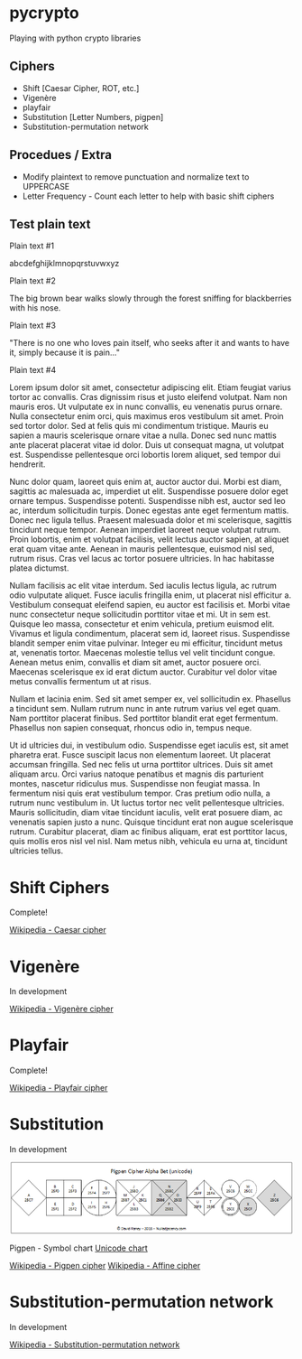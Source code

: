 # pycrypto
Playing with python crypto libraries

## Ciphers 

* Shift [Caesar Cipher, ROT, etc.]
* Vigenère
* playfair
* Substitution [Letter Numbers, pigpen]
* Substitution-permutation network

## Procedues / Extra

* Modify plaintext to remove punctuation and normalize text to UPPERCASE
* Letter Frequency - Count each letter to help with basic shift ciphers

## Test plain text

Plain text #1

abcdefghijklmnopqrstuvwxyz

Plain text #2

The big brown bear walks slowly through the forest sniffing for blackberries with his nose.

Plain text #3

"There is no one who loves pain itself, who seeks after it and wants to have it, simply because it is pain..."

Plain text #4

Lorem ipsum dolor sit amet, consectetur adipiscing elit. Etiam feugiat varius tortor ac convallis. Cras dignissim risus et justo eleifend volutpat. Nam non mauris eros. Ut vulputate ex in nunc convallis, eu venenatis purus ornare. Nulla consectetur enim orci, quis maximus eros vestibulum sit amet. Proin sed tortor dolor. Sed at felis quis mi condimentum tristique. Mauris eu sapien a mauris scelerisque ornare vitae a nulla. Donec sed nunc mattis ante placerat placerat vitae id dolor. Duis ut consequat magna, ut volutpat est. Suspendisse pellentesque orci lobortis lorem aliquet, sed tempor dui hendrerit.

Nunc dolor quam, laoreet quis enim at, auctor auctor dui. Morbi est diam, sagittis ac malesuada ac, imperdiet ut elit. Suspendisse posuere dolor eget ornare tempus. Suspendisse potenti. Suspendisse nibh est, auctor sed leo ac, interdum sollicitudin turpis. Donec egestas ante eget fermentum mattis. Donec nec ligula tellus. Praesent malesuada dolor et mi scelerisque, sagittis tincidunt neque tempor. Aenean imperdiet laoreet neque volutpat rutrum. Proin lobortis, enim et volutpat facilisis, velit lectus auctor sapien, at aliquet erat quam vitae ante. Aenean in mauris pellentesque, euismod nisl sed, rutrum risus. Cras vel lacus ac tortor posuere ultricies. In hac habitasse platea dictumst.

Nullam facilisis ac elit vitae interdum. Sed iaculis lectus ligula, ac rutrum odio vulputate aliquet. Fusce iaculis fringilla enim, ut placerat nisl efficitur a. Vestibulum consequat eleifend sapien, eu auctor est facilisis et. Morbi vitae nunc consectetur neque sollicitudin porttitor vitae et mi. Ut in sem est. Quisque leo massa, consectetur et enim vehicula, pretium euismod elit. Vivamus et ligula condimentum, placerat sem id, laoreet risus. Suspendisse blandit semper enim vitae pulvinar. Integer eu mi efficitur, tincidunt metus at, venenatis tortor. Maecenas molestie tellus vel velit tincidunt congue. Aenean metus enim, convallis et diam sit amet, auctor posuere orci. Maecenas scelerisque ex id erat dictum auctor. Curabitur vel dolor vitae metus convallis fermentum ut at risus.

Nullam et lacinia enim. Sed sit amet semper ex, vel sollicitudin ex. Phasellus a tincidunt sem. Nullam rutrum nunc in ante rutrum varius vel eget quam. Nam porttitor placerat finibus. Sed porttitor blandit erat eget fermentum. Phasellus non sapien consequat, rhoncus odio in, tempus neque.

Ut id ultricies dui, in vestibulum odio. Suspendisse eget iaculis est, sit amet pharetra erat. Fusce suscipit lacus non elementum laoreet. Ut placerat accumsan fringilla. Sed nec felis ut urna porttitor ultrices. Duis sit amet aliquam arcu. Orci varius natoque penatibus et magnis dis parturient montes, nascetur ridiculus mus. Suspendisse non feugiat massa. In fermentum nisi quis erat vestibulum tempor. Cras pretium odio nulla, a rutrum nunc vestibulum in. Ut luctus tortor nec velit pellentesque ultricies. Mauris sollicitudin, diam vitae tincidunt iaculis, velit erat posuere diam, ac venenatis sapien justo a nunc. Quisque tincidunt erat non augue scelerisque rutrum. Curabitur placerat, diam ac finibus aliquam, erat est porttitor lacus, quis mollis eros nisl vel nisl. Nam metus nibh, vehicula eu urna at, tincidunt ultricies tellus.

# Shift Ciphers

Complete!

[Wikipedia - Caesar cipher](https://en.wikipedia.org/wiki/Caesar_cipher)

# Vigenère

In development

[Wikipedia - Vigenère cipher](https://en.wikipedia.org/wiki/Vigen%C3%A8re_cipher)

# Playfair

Complete!

[Wikipedia - Playfair cipher](https://en.wikipedia.org/wiki/Playfair_cipher)

# Substitution

In development

![pigpen - custom chart](https://github.com/raneyda/pycrypto/blob/master/pigpen_alpha.png "pigpen - custom chart")

Pigpen - Symbol chart
[Unicode chart](https://www.unicode.org/charts/PDF/U25A0.pdf)

[Wikipedia - Pigpen cipher](https://en.wikipedia.org/wiki/Pigpen_cipher)
[Wikipedia - Affine cipher](https://en.wikipedia.org/wiki/Affine_cipher)

# Substitution-permutation network

In development

[Wikipedia - Substitution-permutation network](https://en.wikipedia.org/wiki/Substitution%E2%80%93permutation_network)
